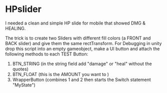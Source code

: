 # HPslider
I needed a clean and simple HP slide for mobile that showed DMG &amp; HEALING. 

The trick is to create two Sliders with different fill colors (a FRONT and BACK slider) and give them the same rectTransform.
For Debugging in unity drop this script into an empty gameobject, make a UI button and attach the following methods to each TEST Button:
1.  BTN_STRING (in the string field add "damage" or "heal" without the quotes)
2. BTN_FLOAT (this is the AMOUNT you want to )
3. WrapperButton (combines 1 and 2 then starts the Switch statement "MyState")
